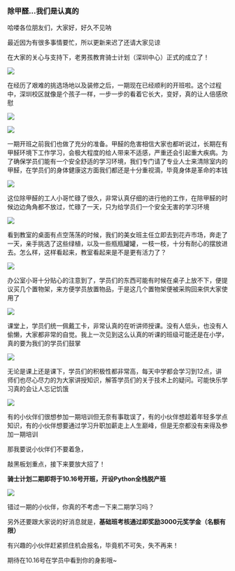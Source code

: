 ### 除甲醛...我们是认真的  
哈喽各位朋友们，大家好，好久不见呐

最近因为有很多事情要忙，所以更新来迟了还请大家见谅

在大家的关心与支持下，老男孩教育骑士计划（深圳中心）正式的成立了！

![](https://hcdn1.luffycity.com/data/knight/diary/11/01.jpg)

在经历了艰难的挑选场地以及装修之后，一期现在已经顺利的开班啦。这个过程中，深圳校区就像是个孩子一样，一步一步的看着它长大，变好，真的让人倍感欣慰 

![](https://hcdn1.luffycity.com/data/knight/diary/11/02.jpg)

![](https://hcdn1.luffycity.com/data/knight/diary/11/03.jpg)

一期开班之前我们也做了充分的准备。甲醛的危害相信大家也都听说过，长期在有甲醛环境下工作学习，会极大程度的给人带来不适感，严重还会引起重大疾病。为了确保学员们能有一个安全舒适的学习环境，我们专门请了专业人士来清除室内的甲醛，在学员们的身体健康这方面我们都还是十分重视滴，毕竟身体是革命的本钱


![](https://hcdn1.luffycity.com/data/knight/diary/11/04.jpg)

这位除甲醛的工人小哥忙碌了很久，非常认真仔细的进行他的工作，在除甲醛的时候边边角角都不放过，忙碌了一天，只为给学员们一个安全无害的学习环境

![](https://hcdn1.luffycity.com/data/knight/diary/11/05.jpg)

看到教室的桌面有点空荡荡的时候，我们的美女班主任立即去到花卉市场，奔走了一天，亲手挑选了这些绿植，以及一些瓶瓶罐罐，一枝一枝，十分有耐心的摆放进去。怎么样，这样看起来，教室看起来是不是更有活力了？

![](https://hcdn1.luffycity.com/data/knight/diary/11/06.jpg)

办公室小哥十分贴心的注意到了，学员们的东西可能有时候在桌子上放不下，便提议买几个置物架，来方便学员放置物品，于是这几个置物架便被采购回来供大家使用了
 
![](https://hcdn1.luffycity.com/data/knight/diary/11/07.jpg)

课堂上，学员们统一佩戴工卡，非常认真的在听讲师授课。没有人低头，也没有人偷懒，大家都非常的自觉。我上一次见到这么认真的听课的班级可能还是在小学，真的要为我们的学员们鼓掌

![](https://hcdn1.luffycity.com/data/knight/diary/11/08.jpg)

无论是课上还是课下，学员们的积极性都非常高，每天中学都会学习到12点，讲师们也尽心尽力的为大家讲授知识，解答学员们的关于技术上的疑问。可能快乐学习真的会让人忘记饥饿

![](https://hcdn1.luffycity.com/data/knight/diary/11/09.jpg)

有的小伙伴们很想参加一期培训但无奈有事耽误了，有的小伙伴想趁着年轻多学点知识，有的小伙伴想要通过学习升职加薪走上人生巅峰，但是无奈都没有来得及参加一期培训

那我要说小伙伴们不要着急，

敲黑板划重点，接下来要放大招了！

**骑士计划二期即将于10.16号开班，开设Python全栈脱产班**

![](https://hcdn1.luffycity.com/data/knight/diary/11/10.jpg)

错过一期的小伙伴，你真的不考虑一下来二期学习吗？  

另外还要跟大家说的好消息就是，**基础班考核通过即奖励3000元奖学金（名额有限）**

有兴趣的小伙伴赶紧抓住机会报名，毕竟机不可失，失不再来！

期待在10.16号在学员中看到你的身影哦~



